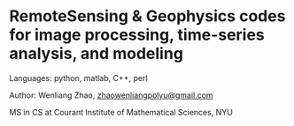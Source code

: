 # RemoteSensing & Geophysics codes for image processing, time-series analysis, and modeling 

Languages: python, matlab, C++, perl

Author: Wenliang Zhao, zhaowenliangpolyu@gmail.com

MS in CS at Courant Institute of Mathematical Sciences, NYU
